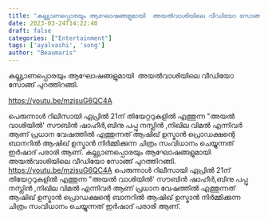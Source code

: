 ```yaml
---
title: "കല്ല്യാണപ്പൊരയും ആഘോഷങ്ങളുമായി  അയൽവാശിയിലെ വീഡിയോ സോങ്ങ് പുറത്തിറങ്ങി"
date: 2023-03-24T14:22:40
draft: false
categories: ["Entertainment"]
tags: ['ayalvashi', 'song']
author: "Beaumaris"
---
```


കല്ല്യാണപ്പൊരയും ആഘോഷങ്ങളുമായി  അയൽവാശിയിലെ വീഡിയോ സോങ്ങ് പുറത്തിറങ്ങി.

https://youtu.be/mzjsuG6QC4A

പെരുന്നാൾ റിലീസായി ഏപ്രിൽ 21ന് തിയേറ്ററുകളിൽ എത്തുന്ന "അയൽ വാശിയിൽ' സൗബിൻ ഷാഹീർ,ബിനു പപ്പു നസ്ലിൻ ,നിഖില വിമൽ എന്നിവർ ആണ് പ്രധാന വേഷത്തിൽ എത്തുന്നത് ആഷിഖ് ഉസ്മാൻ പ്രൊഡക്ഷന്റെ ബാനറിൽ ആഷിഖ് ഉസ്മാൻ നിർമ്മിക്കുന്ന ചിത്രം സംവിധാനം ചെയ്യുന്നത് ഇർഷാദ് പരാരി ആണ്.
കല്ല്യാണപ്പൊരയും ആഘോഷങ്ങളുമായി അയൽവാശിയിലെ വീഡിയോ സോങ്ങ് പുറത്തിറങ്ങി. https://youtu.be/mzjsuG6QC4A പെരുന്നാൾ റിലീസായി ഏപ്രിൽ 21ന് തിയേറ്ററുകളിൽ എത്തുന്ന "അയൽ വാശിയിൽ' സൗബിൻ ഷാഹീർ,ബിനു പപ്പു നസ്ലിൻ ,നിഖില വിമൽ എന്നിവർ ആണ് പ്രധാന വേഷത്തിൽ എത്തുന്നത് ആഷിഖ് ഉസ്മാൻ പ്രൊഡക്ഷന്റെ ബാനറിൽ ആഷിഖ് ഉസ്മാൻ നിർമ്മിക്കുന്ന ചിത്രം സംവിധാനം ചെയ്യുന്നത് ഇർഷാദ് പരാരി ആണ്.
